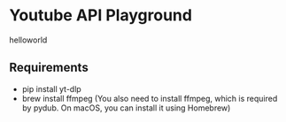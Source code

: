 # Youtube API Playground

helloworld 

## Requirements 
- pip install yt-dlp
- brew install ffmpeg (You also need to install ffmpeg, which is required by pydub. On macOS, you can install it using Homebrew)


